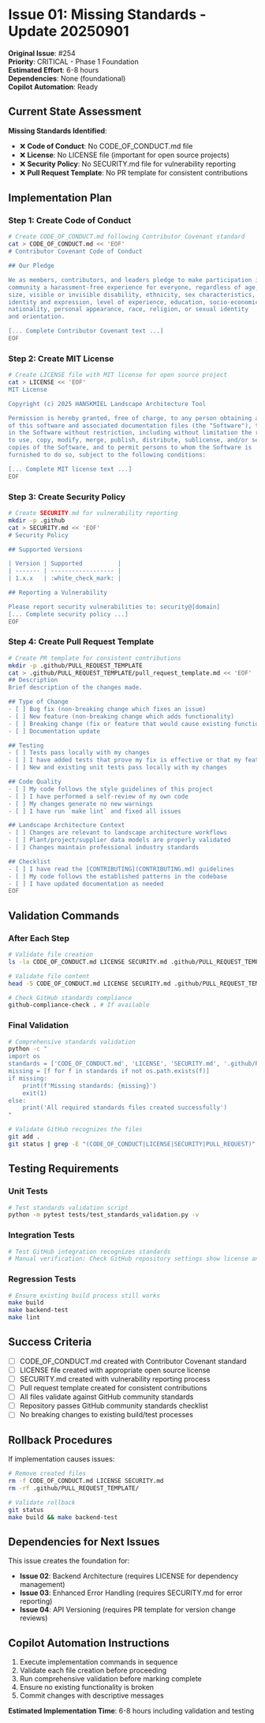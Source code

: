 # Issue 01: Missing Standards - Update 20250901

**Original Issue**: #254  
**Priority**: CRITICAL - Phase 1 Foundation  
**Estimated Effort**: 6-8 hours  
**Dependencies**: None (foundational)  
**Copilot Automation**: Ready

## Current State Assessment

**Missing Standards Identified**:
- ❌ **Code of Conduct**: No CODE_OF_CONDUCT.md file
- ❌ **License**: No LICENSE file (important for open source projects)
- ❌ **Security Policy**: No SECURITY.md file for vulnerability reporting
- ❌ **Pull Request Template**: No PR template for consistent contributions

## Implementation Plan

### Step 1: Create Code of Conduct
```bash
# Create CODE_OF_CONDUCT.md following Contributor Covenant standard
cat > CODE_OF_CONDUCT.md << 'EOF'
# Contributor Covenant Code of Conduct

## Our Pledge

We as members, contributors, and leaders pledge to make participation in our
community a harassment-free experience for everyone, regardless of age, body
size, visible or invisible disability, ethnicity, sex characteristics, gender
identity and expression, level of experience, education, socio-economic status,
nationality, personal appearance, race, religion, or sexual identity
and orientation.

[... Complete Contributor Covenant text ...]
EOF
```

### Step 2: Create MIT License
```bash
# Create LICENSE file with MIT license for open source project
cat > LICENSE << 'EOF'
MIT License

Copyright (c) 2025 HANSKMIEL Landscape Architecture Tool

Permission is hereby granted, free of charge, to any person obtaining a copy
of this software and associated documentation files (the "Software"), to deal
in the Software without restriction, including without limitation the rights
to use, copy, modify, merge, publish, distribute, sublicense, and/or sell
copies of the Software, and to permit persons to whom the Software is
furnished to do so, subject to the following conditions:

[... Complete MIT license text ...]
EOF
```

### Step 3: Create Security Policy
```bash
# Create SECURITY.md for vulnerability reporting
mkdir -p .github
cat > SECURITY.md << 'EOF'
# Security Policy

## Supported Versions

| Version | Supported          |
| ------- | ------------------ |
| 1.x.x   | :white_check_mark: |

## Reporting a Vulnerability

Please report security vulnerabilities to: security@[domain]
[... Complete security policy ...]
EOF
```

### Step 4: Create Pull Request Template
```bash
# Create PR template for consistent contributions
mkdir -p .github/PULL_REQUEST_TEMPLATE
cat > .github/PULL_REQUEST_TEMPLATE/pull_request_template.md << 'EOF'
## Description
Brief description of the changes made.

## Type of Change
- [ ] Bug fix (non-breaking change which fixes an issue)
- [ ] New feature (non-breaking change which adds functionality)
- [ ] Breaking change (fix or feature that would cause existing functionality to not work as expected)
- [ ] Documentation update

## Testing
- [ ] Tests pass locally with my changes
- [ ] I have added tests that prove my fix is effective or that my feature works
- [ ] New and existing unit tests pass locally with my changes

## Code Quality
- [ ] My code follows the style guidelines of this project
- [ ] I have performed a self-review of my own code
- [ ] My changes generate no new warnings
- [ ] I have run `make lint` and fixed all issues

## Landscape Architecture Context
- [ ] Changes are relevant to landscape architecture workflows
- [ ] Plant/project/supplier data models are properly validated
- [ ] Changes maintain professional industry standards

## Checklist
- [ ] I have read the [CONTRIBUTING](CONTRIBUTING.md) guidelines
- [ ] My code follows the established patterns in the codebase
- [ ] I have updated documentation as needed
EOF
```

## Validation Commands

### After Each Step
```bash
# Validate file creation
ls -la CODE_OF_CONDUCT.md LICENSE SECURITY.md .github/PULL_REQUEST_TEMPLATE/

# Validate file content
head -5 CODE_OF_CONDUCT.md LICENSE SECURITY.md .github/PULL_REQUEST_TEMPLATE/pull_request_template.md

# Check GitHub standards compliance
github-compliance-check . # If available
```

### Final Validation
```bash
# Comprehensive standards validation
python -c "
import os
standards = ['CODE_OF_CONDUCT.md', 'LICENSE', 'SECURITY.md', '.github/PULL_REQUEST_TEMPLATE/pull_request_template.md']
missing = [f for f in standards if not os.path.exists(f)]
if missing:
    print(f'Missing standards: {missing}')
    exit(1)
else:
    print('All required standards files created successfully')
"

# Validate GitHub recognizes the files
git add .
git status | grep -E "(CODE_OF_CONDUCT|LICENSE|SECURITY|PULL_REQUEST)"
```

## Testing Requirements

### Unit Tests
```bash
# Test standards validation script
python -m pytest tests/test_standards_validation.py -v
```

### Integration Tests
```bash
# Test GitHub integration recognizes standards
# Manual verification: Check GitHub repository settings show license and community standards
```

### Regression Tests
```bash
# Ensure existing build process still works
make build
make backend-test
make lint
```

## Success Criteria

- [ ] CODE_OF_CONDUCT.md created with Contributor Covenant standard
- [ ] LICENSE file created with appropriate open source license
- [ ] SECURITY.md created with vulnerability reporting process
- [ ] Pull request template created for consistent contributions
- [ ] All files validate against GitHub community standards
- [ ] Repository passes GitHub community standards checklist
- [ ] No breaking changes to existing build/test processes

## Rollback Procedures

If implementation causes issues:
```bash
# Remove created files
rm -f CODE_OF_CONDUCT.md LICENSE SECURITY.md
rm -rf .github/PULL_REQUEST_TEMPLATE/

# Validate rollback
git status
make build && make backend-test
```

## Dependencies for Next Issues

This issue creates the foundation for:
- **Issue 02**: Backend Architecture (requires LICENSE for dependency management)
- **Issue 03**: Enhanced Error Handling (requires SECURITY.md for error reporting)
- **Issue 04**: API Versioning (requires PR template for version change reviews)

## Copilot Automation Instructions

1. Execute implementation commands in sequence
2. Validate each file creation before proceeding
3. Run comprehensive validation before marking complete
4. Ensure no existing functionality is broken
5. Commit changes with descriptive messages

**Estimated Implementation Time**: 6-8 hours including validation and testing